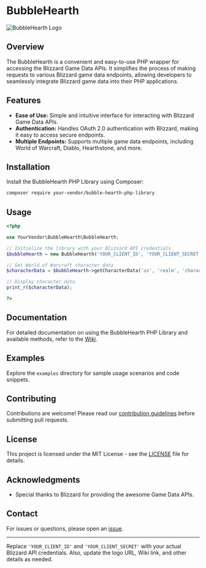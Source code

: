 # BubbleHearth

![BubbleHearth Logo](https://your-library-logo-url.png)

## Overview

The BubbleHearth is a convenient and easy-to-use PHP wrapper for accessing the Blizzard Game Data APIs. It
simplifies the process of making requests to various Blizzard game data endpoints, allowing developers to seamlessly
integrate Blizzard game data into their PHP applications.

## Features

- **Ease of Use:** Simple and intuitive interface for interacting with Blizzard Game Data APIs.
- **Authentication:** Handles OAuth 2.0 authentication with Blizzard, making it easy to access secure endpoints.
- **Multiple Endpoints:** Supports multiple game data endpoints, including World of Warcraft, Diablo, Hearthstone, and
  more.

## Installation

Install the BubbleHearth PHP Library using Composer:

```bash
composer require your-vendor/bubble-hearth-php-library
```

## Usage

```php
<?php

use YourVendor\BubbleHearth\BubbleHearth;

// Initialize the library with your Blizzard API credentials
$bubbleHearth = new BubbleHearth('YOUR_CLIENT_ID', 'YOUR_CLIENT_SECRET');

// Get World of Warcraft character data
$characterData = $bubbleHearth->getCharacterData('us', 'realm', 'characterName');

// Display character data
print_r($characterData);

?>
```

## Documentation

For detailed documentation on using the BubbleHearth PHP Library and available methods, refer to
the [Wiki](https://github.com/your-vendor/bubble-hearth-php-library/wiki).

## Examples

Explore the `examples` directory for sample usage scenarios and code snippets.

## Contributing

Contributions are welcome! Please read our [contribution guidelines](CONTRIBUTING.md) before submitting pull requests.

## License

This project is licensed under the MIT License - see the [LICENSE](LICENSE) file for details.

## Acknowledgments

- Special thanks to Blizzard for providing the awesome Game Data APIs.

## Contact

For issues or questions, please open an [issue](https://github.com/your-vendor/bubble-hearth-php-library/issues).

---

Replace `'YOUR_CLIENT_ID'` and `'YOUR_CLIENT_SECRET'` with your actual Blizzard API credentials. Also, update the logo
URL, Wiki link, and other details as needed.